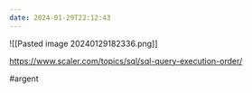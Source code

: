 ```yaml
---
date: 2024-01-29T22:12:43
---
```

![[Pasted image 20240129182336.png]]

https://www.scaler.com/topics/sql/sql-query-execution-order/

#argent 